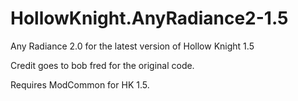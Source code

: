 # HollowKnight.AnyRadiance2-1.5
Any Radiance 2.0 for the latest version of Hollow Knight 1.5

Credit goes to bob fred for the original code.

Requires ModCommon for HK 1.5.
